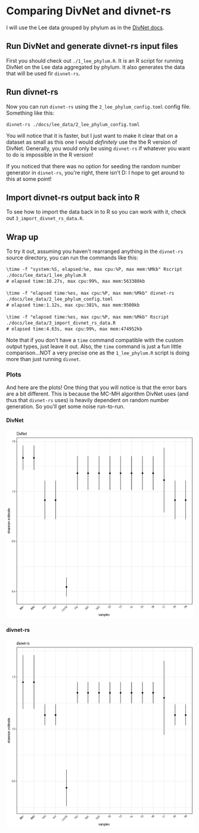 # Comparing DivNet and divnet-rs

I will use the Lee data grouped by phylum as in the [DivNet docs](https://github.com/adw96/DivNet/blob/31e04e29e4f3c02ea07c7f35873ee6743b79170a/vignettes/getting-started.Rmd).

## Run DivNet and generate divnet-rs input files

First you should check out `./1_lee_phylum.R`.  It is an R script for running DivNet on the Lee data aggregated by phylum.  It also generates the data that will be used fir `divnet-rs`.

## Run divnet-rs

Now you can run `divnet-rs` using the `2_lee_phylum_config.toml` config file.  Something like this:

```
divnet-rs ./docs/lee_data/2_lee_phylum_config.toml
```

You will notice that it is faster, but I just want to make it clear that on a dataset as small as this one I would *definitely* use the the R version of DivNet.  Generally, you would only be using `divnet-rs` if whatever you want to do is impossible in the R version!

If you noticed that there was no option for seeding the random number generator in `divnet-rs`, you're right, there isn't D: I hope to get around to this at some point!

## Import divnet-rs output back into R

To see how to import the data back in to R so you can work with it, check out `3_import_divnet_rs_data.R`.


## Wrap up

To try it out, assuming you haven't rearranged anything in the `divnet-rs` source directory, you can run the commands like this:

```
\time -f "system:%S, elapsed:%e, max cpu:%P, max mem:%Mkb" Rscript ./docs/lee_data/1_lee_phylum.R
# elapsed time:10.27s, max cpu:99%, max mem:563380kb

\time -f "elapsed time:%es, max cpu:%P, max mem:%Mkb" divnet-rs ./docs/lee_data/2_lee_phylum_config.toml
# elapsed time:1.12s, max cpu:381%, max mem:9500kb

\time -f "elapsed time:%es, max cpu:%P, max mem:%Mkb" Rscript ./docs/lee_data/3_import_divnet_rs_data.R
# elapsed time:4.63s, max cpu:99%, max mem:474952kb
```

Note that if you don't have a `time` command compatible with the custom output types, just leave it out.  Also, the `time` command is just a fun little comparison...NOT a very precise one as the `1_lee_phylum.R` script is doing more than just running `divnet`.

### Plots

And here are the plots!  One thing that you will notice is that the error bars are a bit different.  This is because the MC-MH algorithm DivNet uses (and thus that `divnet-rs` uses) is heavily dependent on random number generation.  So you'll get some noise run-to-run.  

#### DivNet

![Lee phylum DivNet](./lee_phylum_divnet_plot.png)

#### divnet-rs

![Lee phylum divnet-rs](./lee_phylum_divnet_rs_plot.png)
